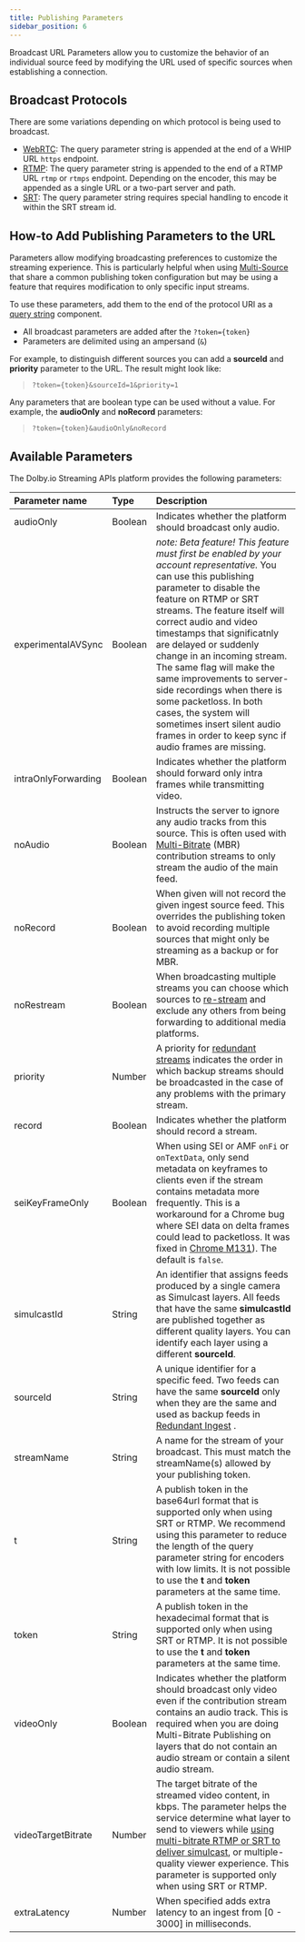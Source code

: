 ```yaml
---
title: Publishing Parameters
sidebar_position: 6
---
```


Broadcast URL Parameters allow you to customize the behavior of an individual source feed by modifying the URL used of specific sources when establishing a connection.

## Broadcast Protocols

There are some variations depending on which protocol is being used to broadcast.

- [WebRTC](/millicast/broadcast/webrtc-and-whip.mdx): The query parameter string is appended at the end of a WHIP URL `https` endpoint.
- [RTMP](/millicast/broadcast/rtmp-and-rtmps.mdx): The query parameter string is appended to the end of a RTMP URL `rtmp` or `rtmps` endpoint. Depending on the encoder, this may be appended as a single URL or a two-part server and path.
- [SRT](/millicast/broadcast/srt.mdx): The query parameter string requires special handling to encode it within the SRT stream id.

## How-to Add Publishing Parameters to the URL

Parameters allow modifying broadcasting preferences to customize the streaming experience. This is particularly helpful when using [Multi-Source](/millicast/broadcast/multi-source-broadcasting.mdx)
that share a common publishing token configuration but may be using a feature that requires modification to only specific input streams.

To use these parameters, add them to the end of the protocol URI as a [query string](https://www.rfc-editor.org/rfc/rfc3986#section-3.4) component.

- All broadcast parameters are added after the `?token={token}`
- Parameters are delimited using an ampersand (`&`)

For example, to distinguish different sources you can add a **sourceId** and **priority** parameter to the URL. The result might look like:

> `?token={token}&sourceId=1&priority=1`

Any parameters that are boolean type can be used without a value. For example, the **audioOnly** and **noRecord** parameters:

> `?token={token}&audioOnly&noRecord`

## Available Parameters

The Dolby.io Streaming APIs platform provides the following parameters:

| Parameter name      | Type    | Description                                                                                                                                                                                                                                                                                                                                                                                                                                                                                                                                     |
| :------------------ | :------ | :---------------------------------------------------------------------------------------------------------------------------------------------------------------------------------------------------------------------------------------------------------------------------------------------------------------------------------------------------------------------------------------------------------------------------------------------------------------------------------------------------------------------------------------------- |
| audioOnly           | Boolean | Indicates whether the platform should broadcast only audio.                                                                                                                                                                                                                                                                                                                                                                                                                                                                                     |
| experimentalAVSync  | Boolean | _note: Beta feature! This feature must first be enabled by your account representative._ You can use this publishing parameter to disable the feature on RTMP or SRT streams. The feature itself will correct audio and video timestamps that significatnly are delayed or suddenly change in an incoming stream. The same flag will make the same improvements to server-side recordings when there is some packetloss. In both cases, the system will sometimes insert silent audio frames in order to keep sync if audio frames are missing. |
| intraOnlyForwarding | Boolean | Indicates whether the platform should forward only intra frames while transmitting video.                                                                                                                                                                                                                                                                                                                                                                                                                                                       |
| noAudio             | Boolean | Instructs the server to ignore any audio tracks from this source. This is often used with [Multi-Bitrate](/millicast/broadcast/multi-source-broadcasting.mdx) (MBR) contribution streams to only stream the audio of the main feed.                                                                                                                                                                                                                                                                                                             |
| noRecord            | Boolean | When given will not record the given ingest source feed. This overrides the publishing token to avoid recording multiple sources that might only be streaming as a backup or for MBR.                                                                                                                                                                                                                                                                                                                                                           |
| noRestream          | Boolean | When broadcasting multiple streams you can choose which sources to [re-stream](/millicast/distribution/re-streaming.mdx) and exclude any others from being forwarding to additional media platforms.                                                                                                                                                                                                                                                                                                                                            |
| priority            | Number  | A priority for [redundant streams](/millicast/broadcast/redundant-ingest/index.mdx) indicates the order in which backup streams should be broadcasted in the case of any problems with the primary stream.                                                                                                                                                                                                                                                                                                                                      |
| record              | Boolean | Indicates whether the platform should record a stream.                                                                                                                                                                                                                                                                                                                                                                                                                                                                                          |
| seiKeyFrameOnly     | Boolean | When using SEI or AMF `onFi` or `onTextData`, only send metadata on keyframes to clients even if the stream contains metadata more frequently. This is a workaround for a Chrome bug where SEI data on delta frames could lead to packetloss. It was fixed in [Chrome M131](https://issues.chromium.org/issues/375352614)). The default is `false`.                                                                                                                                                                                             |
| simulcastId         | String  | An identifier that assigns feeds produced by a single camera as Simulcast layers. All feeds that have the same **simulcastId** are published together as different quality layers. You can identify each layer using a different **sourceId**.                                                                                                                                                                                                                                                                                                  |
| sourceId            | String  | A unique identifier for a specific feed. Two feeds can have the same **sourceId** only when they are the same and used as backup feeds in [Redundant Ingest](/millicast/broadcast/redundant-ingest/index.mdx) .                                                                                                                                                                                                                                                                                                                                 |
| streamName          | String  | A name for the stream of your broadcast. This must match the streamName(s) allowed by your publishing token.                                                                                                                                                                                                                                                                                                                                                                                                                                    |
| t                   | String  | A publish token in the base64url format that is supported only when using SRT or RTMP. We recommend using this parameter to reduce the length of the query parameter string for encoders with low limits. It is not possible to use the **t** and **token** parameters at the same time.                                                                                                                                                                                                                                                        |
| token               | String  | A publish token in the hexadecimal format that is supported only when using SRT or RTMP. It is not possible to use the **t** and **token** parameters at the same time.                                                                                                                                                                                                                                                                                                                                                                         |
| videoOnly           | Boolean | Indicates whether the platform should broadcast only video even if the contribution stream contains an audio track. This is required when you are doing Multi-Bitrate Publishing on layers that do not contain an audio stream or contain a silent audio stream.                                                                                                                                                                                                                                                                                |
| videoTargetBitrate  | Number  | The target bitrate of the streamed video content, in kbps. The parameter helps the service determine what layer to send to viewers while [using multi-bitrate RTMP or SRT to deliver simulcast](/millicast/distribution/using-webrtc-simulcast#how-to-enable-simulcast-from-an-encoder), or multiple-quality viewer experience. This parameter is supported only when using SRT or RTMP.                                                                                                                                                        |
| extraLatency        | Number  | When specified adds extra latency to an ingest from [0 - 3000] in milliseconds.                                                                                                                                                                                                                                                                                                                                                                                                                                                                 |
